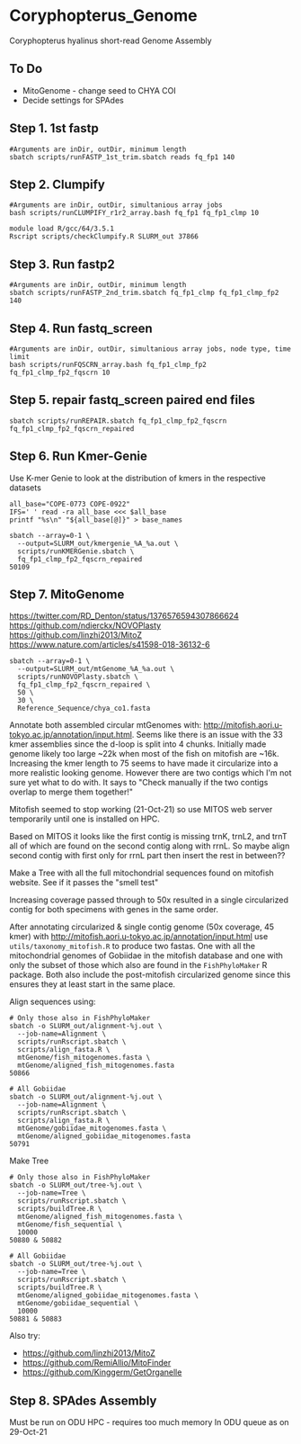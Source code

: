 # Coryphopterus_Genome
Coryphopterus hyalinus short-read Genome Assembly

## To Do
- MitoGenome - change seed to CHYA COI
- Decide settings for SPAdes

## Step 1. 1st fastp
```
#Arguments are inDir, outDir, minimum length
sbatch scripts/runFASTP_1st_trim.sbatch reads fq_fp1 140
```

## Step 2. Clumpify
```
#Arguments are inDir, outDir, simultanious array jobs
bash scripts/runCLUMPIFY_r1r2_array.bash fq_fp1 fq_fp1_clmp 10

module load R/gcc/64/3.5.1
Rscript scripts/checkClumpify.R SLURM_out 37866
```

## Step 3. Run fastp2
```
#Arguments are inDir, outDir, minimum length
sbatch scripts/runFASTP_2nd_trim.sbatch fq_fp1_clmp fq_fp1_clmp_fp2 140
```

## Step 4. Run fastq_screen
```
#Arguments are inDir, outDir, simultanious array jobs, node type, time limit
bash scripts/runFQSCRN_array.bash fq_fp1_clmp_fp2 fq_fp1_clmp_fp2_fqscrn 10
```

## Step 5. repair fastq_screen paired end files
```
sbatch scripts/runREPAIR.sbatch fq_fp1_clmp_fp2_fqscrn fq_fp1_clmp_fp2_fqscrn_repaired
```

## Step 6. Run Kmer-Genie
Use K-mer Genie to look at the distribution of kmers in the respective datasets
```
all_base="COPE-0773 COPE-0922"
IFS=' ' read -ra all_base <<< $all_base
printf "%s\n" "${all_base[@]}" > base_names

sbatch --array=0-1 \
  --output=SLURM_out/kmergenie_%A_%a.out \
  scripts/runKMERGenie.sbatch \
  fq_fp1_clmp_fp2_fqscrn_repaired
50109
```

## Step 7. MitoGenome
https://twitter.com/RD_Denton/status/1376576594307866624
https://github.com/ndierckx/NOVOPlasty
https://github.com/linzhi2013/MitoZ
https://www.nature.com/articles/s41598-018-36132-6
```
sbatch --array=0-1 \
  --output=SLURM_out/mtGenome_%A_%a.out \
  scripts/runNOVOPlasty.sbatch \
  fq_fp1_clmp_fp2_fqscrn_repaired \
  50 \
  30 \
  Reference_Sequence/chya_co1.fasta

```
Annotate both assembled circular mtGenomes with: http://mitofish.aori.u-tokyo.ac.jp/annotation/input.html. Seems like there is an issue with the 33 kmer assemblies since the d-loop is split into 4 chunks. Initially made genome likely too large ~22k when most of the fish on mitofish are ~16k. Increasing the kmer length to 75 seems to have made it circularize into a more realistic looking genome. However there are two contigs which I'm not sure yet what to do with. It says to "Check manually if the two contigs overlap to merge them together!"

Mitofish seemed to stop working (21-Oct-21) so use MITOS web server temporarily until one is installed on HPC.

Based on MITOS it looks like the first contig is missing trnK, trnL2, and trnT all of which are found on the second contig along with rrnL. So maybe align second contig with first only for rrnL part then insert the rest in between??

Make a Tree with all the full mitochondrial sequences found on mitofish website. See if it passes the "smell test"

Increasing coverage passed through to 50x resulted in a single circularized contig for both specimens with genes in the same order.


After annotating circularized & single contig genome (50x coverage, 45 kmer) with http://mitofish.aori.u-tokyo.ac.jp/annotation/input.html use `utils/taxonomy_mitofish.R` to produce two fastas. One with all the mitochondrial genomes of Gobiidae in the mitofish database and one with only the subset of those which also are found in the `FishPhyloMaker` R package. Both also include the post-mitofish circularized genome since this ensures they at least start in the same place.

Align sequences using:
```
# Only those also in FishPhyloMaker
sbatch -o SLURM_out/alignment-%j.out \
  --job-name=Alignment \
  scripts/runRscript.sbatch \
  scripts/align_fasta.R \
  mtGenome/fish_mitogenomes.fasta \
  mtGenome/aligned_fish_mitogenomes.fasta
50866

# All Gobiidae
sbatch -o SLURM_out/alignment-%j.out \
  --job-name=Alignment \
  scripts/runRscript.sbatch \
  scripts/align_fasta.R \
  mtGenome/gobiidae_mitogenomes.fasta \
  mtGenome/aligned_gobiidae_mitogenomes.fasta
50791
```

Make Tree
```
# Only those also in FishPhyloMaker
sbatch -o SLURM_out/tree-%j.out \
  --job-name=Tree \
  scripts/runRscript.sbatch \
  scripts/buildTree.R \
  mtGenome/aligned_fish_mitogenomes.fasta \
  mtGenome/fish_sequential \
  10000
50880 & 50882

# All Gobiidae
sbatch -o SLURM_out/tree-%j.out \
  --job-name=Tree \
  scripts/runRscript.sbatch \
  scripts/buildTree.R \
  mtGenome/aligned_gobiidae_mitogenomes.fasta \
  mtGenome/gobiidae_sequential \
  10000
50881 & 50883
```

Also try:
- https://github.com/linzhi2013/MitoZ
- https://github.com/RemiAllio/MitoFinder
- https://github.com/Kinggerm/GetOrganelle


## Step 8. SPAdes Assembly
Must be run on ODU HPC - requires too much memory
In ODU queue as on 29-Oct-21
